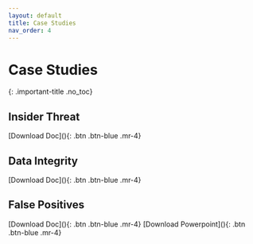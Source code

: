```yaml
---
layout: default
title: Case Studies
nav_order: 4
---
```


# Case Studies
{: .important-title .no_toc}

## Insider Threat
<span class="fs-3">
[Download Doc](){: .btn .btn-blue .mr-4}
</span>

## Data Integrity
<span class="fs-3">
[Download Doc](){: .btn .btn-blue .mr-4}
</span>

## False Positives
<span class="fs-3">
[Download Doc](){: .btn .btn-blue .mr-4} [Download Powerpoint](){: .btn .btn-blue .mr-4}
</span>